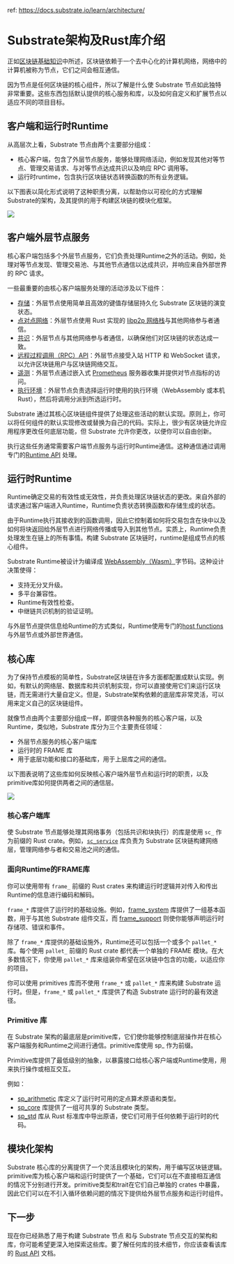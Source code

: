 ref: https://docs.substrate.io/learn/architecture/

# Substrate架构及Rust库介绍

正如[区块链基础知识](https://docs.substrate.io/learn/blockchain-basics/)中所述，区块链依赖于一个去中心化的计算机网络，网络中的计算机被称为节点，它们之间会相互通信。

因为节点是任何区块链的核心组件，所以了解是什么使 Substrate 节点如此独特非常重要。这些东西包括默认提供的核心服务和库，以及如何自定义和扩展节点以适应不同的项目目标。


## 客户端和运行时Runtime

从高层次上看，Substrate 节点由两个主要部分组成：

- 核心客户端，包含了外层节点服务，能够处理网络活动，例如发现其他对等节点、管理交易请求、与对等节点达成共识以及响应 RPC 调用等。 
- 运行时runtime，包含执行区块链状态转换函数的所有业务逻辑。 

以下图表以简化形式说明了这种职责分离，以帮助你以可视化的方式理解Substrate的架构，及其提供的用于构建区块链的模块化框架。

![](https://docs.substrate.io/static/ba5a48a1993a5eddabf1e91c3eb9974f/3cc59/simplified-architecture.webp)

## 客户端外层节点服务

核心客户端包括多个外层节点服务，它们负责处理Runtime之外的活动。例如，处理对等节点发现、管理交易池、与其他节点通信以达成共识，并响应来自外部世界的 RPC 请求。

一些最重要的由核心客户端服务处理的活动涉及以下组件：

- [存储](https://docs.substrate.io/learn/state-transitions-and-storage/)：外层节点使用简单且高效的键值存储层持久化 Substrate 区块链的演变状态。 
- [点对点网络](https://docs.substrate.io/learn/networks-and-nodes/)：外层节点使用 Rust 实现的 [libp2p 网络栈](https://libp2p.io/)与其他网络参与者通信。 
- [共识](https://docs.substrate.io/learn/consensus/)：外层节点与其他网络参与者通信，以确保他们对区块链的状态达成一致。 
- [远程过程调用（RPC）API](https://docs.substrate.io/build/remote-procedure-calls/)：外层节点接受入站 HTTP 和 WebSocket 请求，以允许区块链用户与区块链网络交互。 
- [遥测](https://docs.substrate.io/maintain/monitor/)：外层节点通过嵌入式 [Prometheus](https://prometheus.io/) 服务器收集并提供对节点指标的访问。 
- [执行环境](https://docs.substrate.io/build/build-process/)：外层节点负责选择运行时使用的执行环境（WebAssembly 或本机 Rust），然后将调用分派到所选运行时。

Substrate 通过其核心区块链组件提供了处理这些活动的默认实现。原则上，你可以将任何组件的默认实现修改或替换为自己的代码。实际上，很少有区块链允许应用程序更改任何底层功能，但 Substrate 允许你更改，以便你可以自由创新。

执行这些任务通常需要客户端节点服务与运行时Runtime通信。这种通信通过调用专门的[Runtime API](https://docs.substrate.io/reference/runtime-apis/) 处理。

## 运行时Runtime

Runtime确定交易的有效性或无效性，并负责处理区块链状态的更改。来自外部的请求通过客户端进入Runtime，Runtime负责状态转换函数和存储生成的状态。

由于Runtime执行其接收到的函数调用，因此它控制着如何将交易包含在块中以及如何将块返回给外层节点进行网络传播或导入到其他节点。实质上，Runtime负责处理发生在链上的所有事情。构建 Substrate 区块链时，runtime是组成节点的核心组件。

Substrate Runtime被设计为编译成 [WebAssembly（Wasm）](https://docs.substrate.io/reference/glossary/#webassembly-wasm)字节码。这种设计决策使得：

- 支持无分叉升级。 
- 多平台兼容性。 
- Runtime有效性检查。 
- 中继链共识机制的验证证明。 

与外层节点提供信息给Runtime的方式类似，Runtime使用专门的[host functions](https://paritytech.github.io/substrate/master/sp_io/index.html)与外层节点或外部世界通信。

## 核心库

为了保持节点模板的简单性，Substrate区块链在许多方面都配置成默认实现。例如，有默认的网络层、数据库和共识机制实现，你可以直接使用它们来运行区块链，而无需进行大量自定义。但是，Substrate架构依赖的底层库非常灵活，可以用来定义自己的区块链组件。

就像节点由两个主要部分组成一样，即提供各种服务的核心客户端，以及Runtime，类似地，Substrate 库分为三个主要责任领域：

- 外层节点服务的核心客户端库
- 运行时的 FRAME 库
- 用于底层功能和接口的基础库，用于上层库之间的通信。

以下图表说明了这些库如何反映核心客户端外层节点和运行时的职责，以及primitive库如何提供两者之间的通信层。

![](https://docs.substrate.io/static/dae77f7ece855ad265b5c93651f4881b/b0783/libraries.webp)

### 核心客户端库


使 Substrate 节点能够处理其网络事务（包括共识和块执行）的库是使用 `sc_` 作为前缀的 Rust crate。例如，[`sc_service`](https://paritytech.github.io/substrate/master/sc_service/index.html) 库负责为 Substrate 区块链构建网络层，管理网络参与者和交易池之间的通信。

### 面向Runtime的FRAME库

你可以使用带有 `frame_` 前缀的 Rust crates 来构建运行时逻辑并对传入和传出Runtime的信息进行编码和解码。

`frame_*` 库提供了运行时的基础设施。例如，[frame_system](https://paritytech.github.io/substrate/master/frame_system/index.html) 库提供了一组基本函数，用于与其他 Substrate 组件交互，而 [frame_support](https://paritytech.github.io/substrate/master/frame_support/index.html) 则使你能够声明运行时存储项、错误和事件。

除了 `frame_*` 库提供的基础设施外，Runtime还可以包括一个或多个 `pallet_*` 库。每个使用 `pallet_` 前缀的 Rust crate 都代表一个单独的 FRAME 模块。在大多数情况下，你使用 `pallet_*` 库来组装你希望在区块链中包含的功能，以适应你的项目。

你可以使用 primitives 库而不使用 `frame_*` 或 `pallet_*` 库来构建 Substrate 运行时。但是，`frame_*` 或 `pallet_*` 库提供了构造 Substrate 运行时的最有效途径。


### Primitive 库


在 Substrate 架构的最底层是primitive库，它们使你能够控制底层操作并在核心客户端服务和Runtime之间进行通信。primitive库使用 sp_ 作为前缀。

Primitive库提供了最低级别的抽象，以暴露接口给核心客户端或Runtime使用，用来执行操作或相互交互。

例如：

- [sp_arithmetic](https://paritytech.github.io/substrate/master/sp_arithmetic/index.html) 库定义了运行时可用的定点算术原语和类型。 
- [sp_core](https://paritytech.github.io/substrate/master/sp_core/index.html) 库提供了一组可共享的 Substrate 类型。 
- [sp_std](https://paritytech.github.io/substrate/master/sp_std/index.html) 库从 Rust 标准库中导出原语，使它们可用于任何依赖于运行时的代码。

## 模块化架构

Substrate 核心库的分离提供了一个灵活且模块化的架构，用于编写区块链逻辑。primitive库为核心客户端和运行时提供了一个基础，它们可以在不直接相互通信的情况下分别进行开发。primitive类型和trait在它们自己单独的 crates 中暴露，因此它们可以在不引入循环依赖问题的情况下提供给外层节点服务和运行时组件。

## 下一步

现在你已经熟悉了用于构建 Substrate 节点 和与 Substrate 节点交互的架构和库，你可能希望更深入地探索这些库。要了解任何库的技术细节，你应该查看该库的 [Rust API](https://paritytech.github.io/substrate/master/) 文档。
